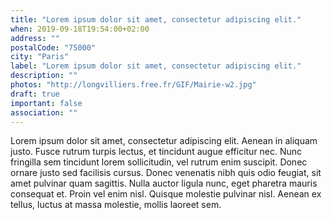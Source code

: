 ```yaml
---
title: "Lorem ipsum dolor sit amet, consectetur adipiscing elit."
when: 2019-09-18T19:54:00+02:00
address: ""
postalCode: "75000"
city: "Paris"
label: "Lorem ipsum dolor sit amet, consectetur adipiscing elit."
description: ""
photos: "http://longvilliers.free.fr/GIF/Mairie-w2.jpg"
draft: true
important: false
association: ""
---
```


Lorem ipsum dolor sit amet, consectetur adipiscing elit. Aenean in aliquam justo. Fusce rutrum turpis lectus, et tincidunt augue efficitur nec. Nunc fringilla sem tincidunt lorem sollicitudin, vel rutrum enim suscipit. Donec ornare justo sed facilisis cursus. Donec venenatis nibh quis odio feugiat, sit amet pulvinar quam sagittis. Nulla auctor ligula nunc, eget pharetra mauris consequat et. Proin vel enim nisl. Quisque molestie pulvinar nisl. Aenean ex tellus, luctus at massa molestie, mollis laoreet sem.


